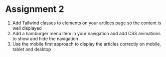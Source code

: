 # Assignment 2

1. Add Tailwind classes to elements on your artilces page so the content is well displayed
2. Add a hamburger menu item in your navigation and add CSS animations to show and hide the navigation
3. Use the mobile first approach to display the articles correctly on mobile, tablet and desktop